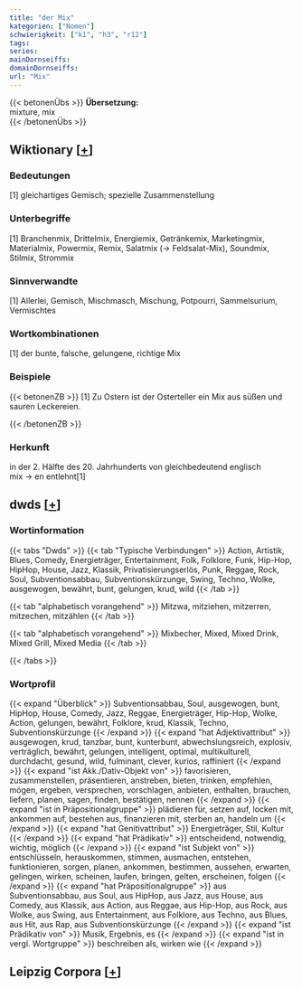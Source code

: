 ```yaml
---
title: "der Mix"
kategorien: ["Nomen"]
schwierigkeit: ["k1", "h3", "r12"]
tags:
series:
mainDornseiffs:
domainDornseiffs:
url: "Mix"
---
```


{{< betonenÜbs >}}
**Übersetzung:**  
mixture, mix  
{{< /betonenÜbs >}}

## Wiktionary [[+](https://de.wiktionary.org/wiki/Mix)]

### Bedeutungen
[1] gleichartiges Gemisch; spezielle Zusammenstellung  

### Unterbegriffe
[1] Branchenmix, Drittelmix, Energiemix, Getränkemix, Marketingmix, Materialmix, Powermix, Remix, Salatmix (→ Feldsalat-Mix), Soundmix, Stilmix, Strommix  

### Sinnverwandte
[1] Allerlei, Gemisch, Mischmasch, Mischung, Potpourri, Sammelsurium, Vermischtes  

### Wortkombinationen
[1] der bunte, falsche, gelungene, richtige Mix  

### Beispiele
{{< betonenZB >}}
[1] Zu Ostern ist der Osterteller ein Mix aus süßen und sauren Leckereien.  

{{< /betonenZB >}}
### Herkunft
in der 2. Hälfte des 20. Jahrhunderts von gleichbedeutend englisch mix → en entlehnt[1]  



## dwds [[+](https://www.dwds.de/wb/Mix)]

### Wortinformation
{{< tabs "Dwds" >}}
{{< tab "Typische Verbindungen" >}}
Action, Artistik, Blues, Comedy, Energieträger, Entertainment, Folk, Folklore, Funk, Hip-Hop, HipHop, House, Jazz, Klassik, Privatisierungserlös, Punk, Reggae, Rock, Soul, Subventionsabbau, Subventionskürzunge, Swing, Techno, Wolke, ausgewogen, bewährt, bunt, gelungen, krud, wild
{{< /tab >}}

{{< tab "alphabetisch vorangehend" >}}
Mitzwa, mitziehen, mitzerren, mitzechen, mitzählen
{{< /tab >}}

{{< tab "alphabetisch vorangehend" >}}
Mixbecher, Mixed, Mixed Drink, Mixed Grill, Mixed Media
{{< /tab >}}

{{< /tabs >}}

### Wortprofil
{{< expand "Überblick" >}} Subventionsabbau, Soul, ausgewogen, bunt, HipHop, House, Comedy, Jazz, Reggae, Energieträger, Hip-Hop, Wolke, Action, gelungen, bewährt, Folklore, krud, Klassik, Techno, Subventionskürzunge {{< /expand >}}
{{< expand "hat Adjektivattribut" >}} ausgewogen, krud, tanzbar, bunt, kunterbunt, abwechslungsreich, explosiv, verträglich, bewährt, gelungen, intelligent, optimal, multikulturell, durchdacht, gesund, wild, fulminant, clever, kurios, raffiniert {{< /expand >}}
{{< expand "ist Akk./Dativ-Objekt von" >}} favorisieren, zusammenstellen, präsentieren, anstreben, bieten, trinken, empfehlen, mögen, ergeben, versprechen, vorschlagen, anbieten, enthalten, brauchen, liefern, planen, sagen, finden, bestätigen, nennen {{< /expand >}}
{{< expand "ist in Präpositionalgruppe" >}} plädieren für, setzen auf, locken mit, ankommen auf, bestehen aus, finanzieren mit, sterben an, handeln um {{< /expand >}}
{{< expand "hat Genitivattribut" >}} Energieträger, Stil, Kultur {{< /expand >}}
{{< expand "hat Prädikativ" >}} entscheidend, notwendig, wichtig, möglich {{< /expand >}}
{{< expand "ist Subjekt von" >}} entschlüsseln, herauskommen, stimmen, ausmachen, entstehen, funktionieren, sorgen, planen, ankommen, bestimmen, aussehen, erwarten, gelingen, wirken, scheinen, laufen, bringen, gelten, erscheinen, folgen {{< /expand >}}
{{< expand "hat Präpositionalgruppe" >}} aus Subventionsabbau, aus Soul, aus HipHop, aus Jazz, aus House, aus Comedy, aus Klassik, aus Action, aus Reggae, aus Hip-Hop, aus Rock, aus Wolke, aus Swing, aus Entertainment, aus Folklore, aus Techno, aus Blues, aus Hit, aus Rap, aus Subventionskürzunge {{< /expand >}}
{{< expand "ist Prädikativ von" >}} Musik, Ergebnis, es {{< /expand >}}
{{< expand "ist in vergl. Wortgruppe" >}} beschreiben als, wirken wie {{< /expand >}}

## Leipzig Corpora [[+](https://corpora.uni-leipzig.de/en/res?word=Mix&corpusId=deu_newscrawl-public_2018)]

